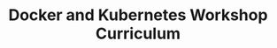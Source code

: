 ---
title: Docker and Kubernetes Workshop Curriculum
ExternalLink: https://cdn2.hubspot.net/hubfs/732832/One-pagers/One-Pager_Docker%20and%20Kubernetes%20Workshop%20Curriculum.pdf
---